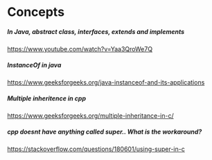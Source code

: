 # Concepts

##### In Java, abstract class, interfaces, extends and implements

https://www.youtube.com/watch?v=Yaa3QroWe7Q

##### InstanceOf in java

https://www.geeksforgeeks.org/java-instanceof-and-its-applications

##### Multiple inheritence in cpp

https://www.geeksforgeeks.org/multiple-inheritance-in-c/


##### cpp doesnt have anything called super.. What is the workaround?

https://stackoverflow.com/questions/180601/using-super-in-c

